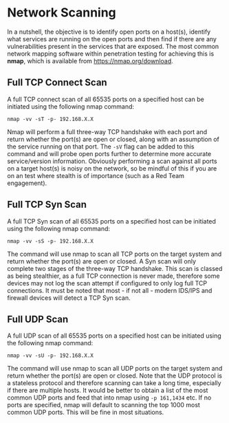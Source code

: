 # Network Scanning

In a nutshell, the objective is to identify open ports on a host(s), identify what services are running on the open ports and then find if there are any vulnerabilities present in the services that are exposed.  The most common network mapping software within penetration testing for achieving this is **nmap**, which is available from https://nmap.org/download.  

## Full TCP Connect Scan

A full TCP connect scan of all 65535 ports on a specified host can be initiated using the following nmap command:

`nmap -vv -sT -p- 192.168.X.X`

Nmap will perform a full three-way TCP handshake with each port and return whether the port(s) are open or closed, along with an assumption of the service running on that port.  The `-sV` flag can be added to this command and will probe open ports further to determine more accurate service/version information. Obviously performing a scan against all ports on a target host(s) is noisy on the network, so be mindful of this if you are on an test where stealth is of importance (such as a Red Team engagement).

## Full TCP Syn Scan
A full TCP Syn scan of all 65535 ports on a specified host can be initiated using the following nmap command:

`nmap -vv -sS -p- 192.168.X.X`

The command will use nmap to scan all TCP ports on the target system and return whether the port(s) are open or closed.  A Syn scan will only complete two stages of the three-way TCP handshake.  This scan is classed as being stealthier, as a full TCP connection is never made, therefore some devices may not log the scan attempt if configured to only log full TCP connections.  It must be noted that most - if not all - modern IDS/IPS and firewall devices will detect a TCP Syn scan. 

## Full UDP Scan

A full UDP scan of all 65535 ports on a specified host can be initiated using the following nmap command:

`nmap -vv -sU -p- 192.168.X.X`

The command will use nmap to scan all UDP ports on the target system and return whether the port(s) are open or closed.  Note that the UDP protocol is a stateless protocol and therefore scanning can take a long time, especially if there are multiple hosts.  It would be better to obtain a list of the most common UDP ports and feed that into nmap using `-p 161,1434` etc. If no ports are specified, nmap will default to scanning the top 1000 most common UDP ports.  This will be fine in most situations.
